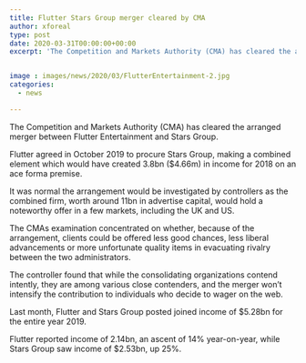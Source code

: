 ```yaml
---
title: Flutter Stars Group merger cleared by CMA
author: xforeal 
type: post
date: 2020-03-31T00:00:00+00:00
excerpt: 'The Competition and Markets Authority (CMA) has cleared the arranged merger between Flutter Entertainment and Stars Group '


image : images/news/2020/03/FlutterEntertainment-2.jpg
categories:
  - news

---
```

The Competition and Markets Authority (CMA) has cleared the arranged merger between Flutter Entertainment and Stars Group. 

Flutter agreed in October 2019 to procure Stars Group, making a combined element which would have created 3.8bn ($4.66m) in income for 2018 on an ace forma premise. 

It was normal the arrangement would be investigated by controllers as the combined firm, worth around 11bn in advertise capital, would hold a noteworthy offer in a few markets, including the UK and US. 

The CMAs examination concentrated on whether, because of the arrangement, clients could be offered less good chances, less liberal advancements or more unfortunate quality items in evacuating rivalry between the two administrators. 

The controller found that while the consolidating organizations contend intently, they are among various close contenders, and the merger won&#8217;t intensify the contribution to individuals who decide to wager on the web. 

Last month, Flutter and Stars Group posted joined income of $5.28bn for the entire year 2019. 

Flutter reported income of 2.14bn, an ascent of 14&percnt; year-on-year, while Stars Group saw income of $2.53bn, up 25&percnt;.